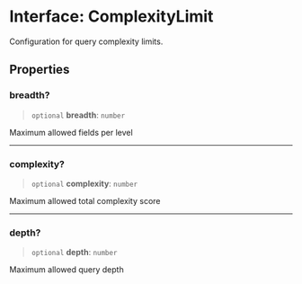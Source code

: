 # Interface: ComplexityLimit

Configuration for query complexity limits.

## Properties

### breadth?

> `optional` **breadth**: `number`

Maximum allowed fields per level

---

### complexity?

> `optional` **complexity**: `number`

Maximum allowed total complexity score

---

### depth?

> `optional` **depth**: `number`

Maximum allowed query depth
